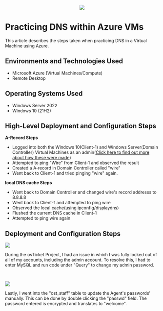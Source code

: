 <p align="center">
<img src="https://github.com/user-attachments/assets/212f28e4-27b8-46f3-8b80-118a6616ea4a"/>
</p>

<h1>Practicing DNS within Azure VMs</h1>
This article describes the steps taken when practicing DNS in a Virtual Machine using Azure.<br />

<h2>Environments and Technologies Used</h2>

- Microsoft Azure (Virtual Machines/Compute)
- Remote Desktop

<h2>Operating Systems Used </h2>

- Windows Server 2022
- Windows 10 (21H2)

<h2>High-Level Deployment and Configuration Steps</h2>

**A-Record Steps**
- Logged into both the Windows 10(Client-1) and Windows Server(Domain Controller) Virtual Machines as an admin([Click here to find out more about how these were made](https://github.com/JheovauhniThompson1/AD-config))
- Attempted to ping "Wire" from Client-1 and observed the result
- Created a A-record in Domain Controller called "wire"
- Went back to Client-1 and tried pinging "wire" again.

**local DNS cache Steps**
- Went back to Domain Controller and changed wire's record addresss to 8.8.8.8
- Went back to Client-1 and attempted to ping wire
- Observed the local cache(using ipconfig/displaydns)
- Flushed the current DNS cache in Client-1
- Attempted to ping wire again

<h2>Deployment and Configuration Steps</h2>

<p>
<img src="https://github.com/user-attachments/assets/9cc56003-0803-47c8-958b-7b5991f7109f"/>
</p>
<p>
During the osTicket Project, I had an issue in which I was fully locked out of all of my accounts, including the admin account. To resolve this, I had to enter MySQL and run code under "Query" to change my admin password.
</p>
<br />

<p>
<img src="https://github.com/user-attachments/assets/fbd73c85-dfbf-4adc-b746-dd76819d70c3"/>
</p>
<p>
Lastly, I went into the "ost_staff" table to update the Agent's passwords' manually. This can be done by double clicking the "passwd" field. The password entered is encrypted and translates to "welcome".
</p>
<br />


